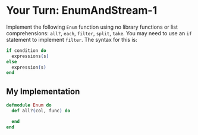 # Your Turn: EnumAndStream-1

Implement the following `Enum` function using no library functions or list
comprehensions: `all?`, `each`, `filter`, `split`, `take`. You may need to use
an `if` statement to implement `filter`. The syntax for this is:

```elixir
if condition do
  expressions(s)
else
  expression(s)
end
```

## My Implementation

```elixir
defmodule Enum do
  def all?(col, func) do

  end
end
```
